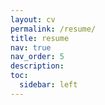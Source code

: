 ```yaml
---
layout: cv
permalink: /resume/
title: resume
nav: true
nav_order: 5
description:  
toc:
  sidebar: left
---
```

